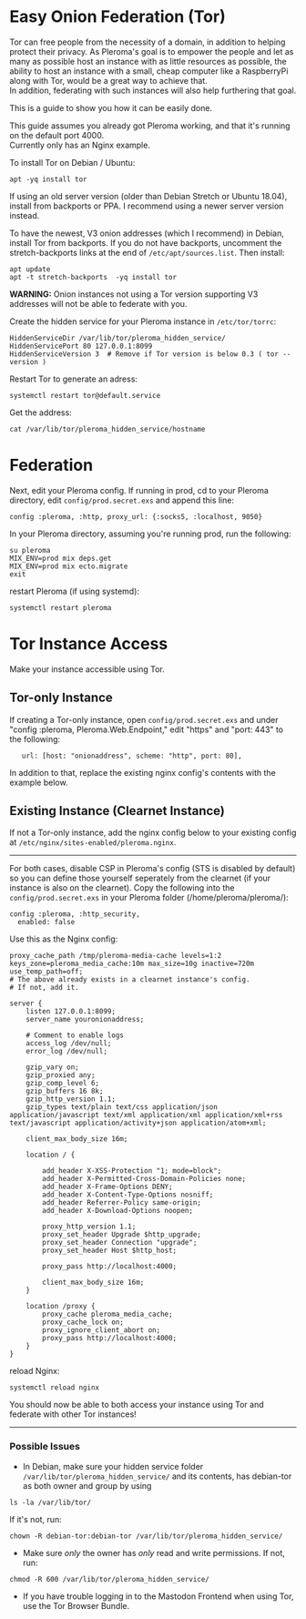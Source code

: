 # Easy Onion Federation (Tor)
Tor can free people from the necessity of a domain, in addition to helping protect their privacy. As Pleroma's goal is to empower the people and let as many as possible host an instance with as little resources as possible, the ability to host an instance with a small, cheap computer like a RaspberryPi along with Tor, would be a great way to achieve that.  
In addition, federating with such instances will also help furthering that goal.

This is a guide to show you how it can be easily done.

This guide assumes you already got Pleroma working, and that it's running on the default port 4000.  
Currently only has an Nginx example.

To install Tor on Debian / Ubuntu:
```
apt -yq install tor
```
If using an old server version (older than Debian Stretch or Ubuntu 18.04), install from backports or PPA.
I recommend using a newer server version instead.

To have the newest, V3 onion addresses (which I recommend) in Debian, install Tor from backports.
If you do not have backports, uncomment the stretch-backports links at the end of `/etc/apt/sources.list`.
Then install:
```
apt update
apt -t stretch-backports  -yq install tor
```
**WARNING:** Onion instances not using a Tor version supporting V3 addresses will not be able to federate with you. 

Create the hidden service for your Pleroma instance in `/etc/tor/torrc`:
```
HiddenServiceDir /var/lib/tor/pleroma_hidden_service/
HiddenServicePort 80 127.0.0.1:8099
HiddenServiceVersion 3  # Remove if Tor version is below 0.3 ( tor --version )
```
Restart Tor to generate an adress:
```
systemctl restart tor@default.service
```
Get the address:
```
cat /var/lib/tor/pleroma_hidden_service/hostname
```

# Federation

Next, edit your Pleroma config.
If running in prod, cd to your Pleroma directory, edit `config/prod.secret.exs`
and append this line:
```
config :pleroma, :http, proxy_url: {:socks5, :localhost, 9050}
```
In your Pleroma directory, assuming you're running prod,
run the following:
```
su pleroma
MIX_ENV=prod mix deps.get
MIX_ENV=prod mix ecto.migrate
exit
```
restart Pleroma (if using systemd):
```
systemctl restart pleroma
```

# Tor Instance Access

Make your instance accessible using Tor.

## Tor-only Instance
If creating a Tor-only instance, open `config/prod.secret.exs` and under "config :pleroma, Pleroma.Web.Endpoint," edit "https" and "port: 443" to the following:
```
   url: [host: "onionaddress", scheme: "http", port: 80],
```
In addition to that, replace the existing nginx config's contents with the example below.

## Existing Instance (Clearnet Instance)
If not a Tor-only instance, 
add the nginx config below to your existing config at `/etc/nginx/sites-enabled/pleroma.nginx`.

---
For both cases, disable CSP in Pleroma's config (STS is disabled by default) so you can define those yourself seperately from the clearnet (if your instance is also on the clearnet).
Copy the following into the `config/prod.secret.exs` in your Pleroma folder (/home/pleroma/pleroma/):
```
config :pleroma, :http_security,
  enabled: false
```

Use this as the Nginx config:
```
proxy_cache_path /tmp/pleroma-media-cache levels=1:2 keys_zone=pleroma_media_cache:10m max_size=10g inactive=720m use_temp_path=off;
# The above already exists in a clearnet instance's config.
# If not, add it.

server {
    listen 127.0.0.1:8099;
    server_name youronionaddress;

    # Comment to enable logs
    access_log /dev/null;
    error_log /dev/null;

    gzip_vary on;
    gzip_proxied any;
    gzip_comp_level 6;
    gzip_buffers 16 8k;
    gzip_http_version 1.1;
    gzip_types text/plain text/css application/json application/javascript text/xml application/xml application/xml+rss text/javascript application/activity+json application/atom+xml;

    client_max_body_size 16m;

    location / {

        add_header X-XSS-Protection "1; mode=block";
        add_header X-Permitted-Cross-Domain-Policies none;
        add_header X-Frame-Options DENY;
        add_header X-Content-Type-Options nosniff;
        add_header Referrer-Policy same-origin;
        add_header X-Download-Options noopen;

        proxy_http_version 1.1;
        proxy_set_header Upgrade $http_upgrade;
        proxy_set_header Connection "upgrade";
        proxy_set_header Host $http_host;

        proxy_pass http://localhost:4000;

        client_max_body_size 16m;
    }

    location /proxy {
        proxy_cache pleroma_media_cache;
        proxy_cache_lock on;
        proxy_ignore_client_abort on;
        proxy_pass http://localhost:4000;
    }
}
```
reload Nginx:
```
systemctl reload nginx
```

You should now be able to both access your instance using Tor and federate with other Tor instances!

---

### Possible Issues

*  In Debian, make sure your hidden service folder `/var/lib/tor/pleroma_hidden_service/` and its contents, has debian-tor as both owner and group by using 
```
ls -la /var/lib/tor/
```
If it's not, run:
```
chown -R debian-tor:debian-tor /var/lib/tor/pleroma_hidden_service/
```
* Make sure *only* the owner has *only* read and write permissions.
If not, run:
```
chmod -R 600 /var/lib/tor/pleroma_hidden_service/
```
* If you have trouble logging in to the Mastodon Frontend when using Tor, use the Tor Browser Bundle.
